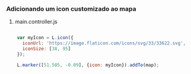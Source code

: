 ### Adicionando um icon customizado ao mapa

1. main.controller.js

```javascript

    var myIcon = L.icon({
      iconUrl: 'https://image.flaticon.com/icons/svg/33/33622.svg',
      iconSize: [38, 95]
    });

    L.marker([51.505, -0.09], {icon: myIcon}).addTo(map);
```